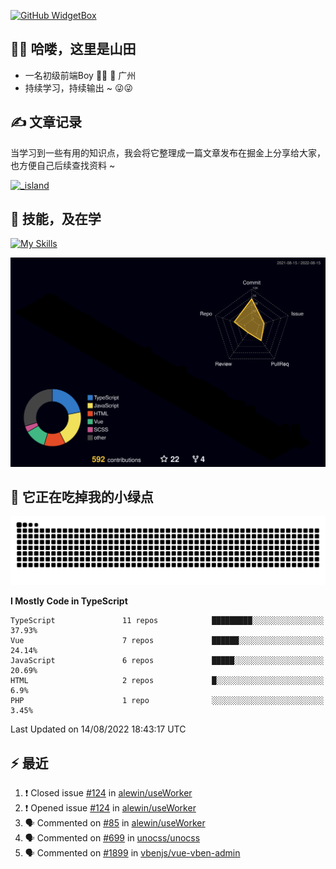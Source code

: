 [![GitHub WidgetBox](https://github-widgetbox.vercel.app/api/profile?username=qc2168&data=followers,repositories,stars,commits)](https://github.com/qc2168/github-widgetbox)

## 🙋‍♂️ 哈喽，这里是山田

- 一名初级前端Boy 👨‍💻 📍 广州
- 持续学习，持续输出 ~ 😜😜

## ✍️ 文章记录
当学习到一些有用的知识点，我会将它整理成一篇文章发布在掘金上分享给大家，也方便自己后续查找资料 ~

[![_island](https://lf3-cdn-tos.bytescm.com/obj/static/xitu_juejin_web/e08da34488b114bd4c665ba2fa520a31.svg)
](https://juejin.cn/user/2858385965322935/posts)

## 🚀 技能，及在学

[![My Skills](https://skillicons.dev/icons?i=vite,tailwind,vue,react,electron,webpack,nodejs,php,wasm,python)](https://github.com/qc2168)


![rainbow gif](https://raw.githubusercontent.com/QC2168/QC2168/10a652e4104dbb81e7061e7e21978732b4271878/profile-3d-contrib/profile-night-rainbow.svg)




## 🐍 它正在吃掉我的小绿点

![snake gif](https://raw.githubusercontent.com/QC2168/QC2168/77e198e28fb66a14643e4e58f5b713c0cc565cfd/github-contribution-grid-snake-dark.svg)

<!--START_SECTION:waka-->
**I Mostly Code in TypeScript** 

```text
TypeScript               11 repos            █████████░░░░░░░░░░░░░░░░   37.93% 
Vue                      7 repos             ██████░░░░░░░░░░░░░░░░░░░   24.14% 
JavaScript               6 repos             █████░░░░░░░░░░░░░░░░░░░░   20.69% 
HTML                     2 repos             █░░░░░░░░░░░░░░░░░░░░░░░░   6.9% 
PHP                      1 repo              ░░░░░░░░░░░░░░░░░░░░░░░░░   3.45%

```



 Last Updated on 14/08/2022 18:43:17 UTC
<!--END_SECTION:waka-->


## ⚡ 最近
<!--START_SECTION:activity-->
1. ❗️ Closed issue [#124](https://github.com/alewin/useWorker/issues/124) in [alewin/useWorker](https://github.com/alewin/useWorker)
2. ❗️ Opened issue [#124](https://github.com/alewin/useWorker/issues/124) in [alewin/useWorker](https://github.com/alewin/useWorker)
3. 🗣 Commented on [#85](https://github.com/alewin/useWorker/issues/85) in [alewin/useWorker](https://github.com/alewin/useWorker)
4. 🗣 Commented on [#699](https://github.com/unocss/unocss/issues/699) in [unocss/unocss](https://github.com/unocss/unocss)
5. 🗣 Commented on [#1899](https://github.com/vbenjs/vue-vben-admin/issues/1899) in [vbenjs/vue-vben-admin](https://github.com/vbenjs/vue-vben-admin)
<!--END_SECTION:activity-->